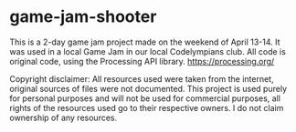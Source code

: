 # game-jam-shooter

This is a 2-day game jam project made on the weekend of April 13-14. It was used in a local Game Jam in our local Codelympians club.
All code is original code, using the Processing API library. https://processing.org/

Copyright disclaimer:
All resources used were taken from the internet, original sources of files were not documented.
This project is used purely for personal purposes and will not be used for commercial purposes,
all rights of the resources used go to their respective owners. I do not claim ownership of any resources.
